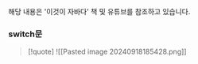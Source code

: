
해당 내용은 '이것이 자바다' 책 및 유튜브를 참조하고 있습니다.

### switch문
>[!quote]
>![[Pasted image 20240918185428.png]]

